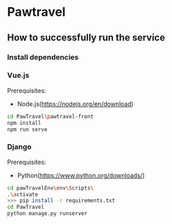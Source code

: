 # Pawtravel

## How to successfully run the service

### Install dependencies

### Vue.js
Prerequisites:
- Node.js(https://nodejs.org/en/download)

```bash
cd PawTravel\pawtravel-front
npm install
npm run serve
```

### Django
Prerequisites:
- Python(https://www.python.org/downloads/)

```bash
cd pawTravelEnv\env\Scripts\
.\activate
>>> pip install -r requirements.txt
cd PawTravel
python manage.py runserver
```